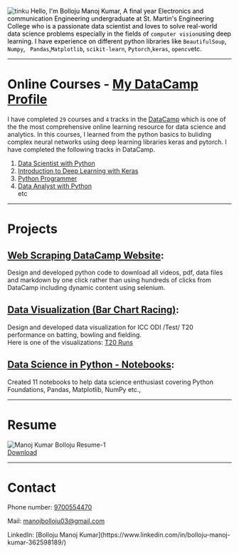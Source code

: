 ![tinku](https://user-images.githubusercontent.com/44062714/105187478-da246500-5b58-11eb-942b-4eb1fc736044.jpeg)
<span style="color:black">Hello, I'm Bolloju Manoj Kumar, A final year Electronics and communication Engineering undergraduate at St. Martin's Engineering College who is a passionate data scientist and loves to solve real-world data science problems especially in the fields of `` computer vision ``using deep learning. I have experience on different python libraries like `` BeautifulSoup ``, `` Numpy ``, `` Pandas``,`` Matplotlib ``, `` scikit-learn ``, `` Pytorch ``,`` keras ``, `` opencv ``etc.</span> 

***
# Online Courses - [My DataCamp Profile](https://www.datacamp.com/profile/manojtinku03)
I have completed `` 29 `` courses and `` 4 `` tracks in the [DataCamp](https://www.datacamp.com) which is one of the the most comprehensive online learning resource for data science and analytics. In this courses, I learned from the python basics to buliding complex neural networks using deep learning libraries keras and pytorch. I have completed the following tracks in DataCamp.
 1. [Data Scientist with Python](https://www.datacamp.com/statement-of-accomplishment/track/140aaf68b171296fe2564214e6e26f5b0f0fd40d) 
 2. [Introduction to Deep Learning with Keras](https://www.datacamp.com/statement-of-accomplishment/course/c5d9d47d39bdb8ab2dac4932141208b71e9519f0)
 3. [Python Programmer](https://www.datacamp.com/statement-of-accomplishment/track/c7fe30beead7acc55ff134cffd6f79bb562263ad)
 4. [Data Analyst with Python](https://www.datacamp.com/statement-of-accomplishment/track/90c5a834901d7e417d127d462d43afb68797f7d7)
<br>etc

***

# Projects
 
## [__Web Scraping DataCamp Website__](https://github.com/manoj1103/Web-Scraping-DC/blob/master/DC_webscraping.py):
 Design and developed python code to download all videos, pdf, data files and markdown by one click rather than using hundreds of clicks from DataCamp including dynamic content using selenium.
 
## [__Data Visualization (Bar Chart Racing)__](https://github.com/manoj1103/Data-Visualization/blob/master/batting.ipynb):
Design and developed data visualization for ICC ODI /Test/ T20 performance on batting, bowling and fielding.
<br>
Here is one of the visualizations: [T20 Runs](https://preview.flourish.studio/1625120/VRcyJSXkDuSHGZ1m0mJbr9bKN1Jk48XwdS6IMxQaCLMgPirAGDh7ilOCPg_Qb726/)

## [__Data Science in Python - Notebooks__]( https://github.com/manoj1103/Data_Camp_Plus-DSP):
Created 11 notebooks to help data science enthusiast covering Python Foundations, Pandas, Matplotlib, NumPy etc., 

***
# Resume

![Manoj Kumar Bolloju Resume-1](https://user-images.githubusercontent.com/44062714/105188952-73a04680-5b5a-11eb-8470-ade4bf0ed316.jpg)
<br>
<a href="https://drive.google.com/file/d/1VDL15TYiBRe1VpfCSB_XOSJcZFqpDese/view?usp=sharing" download="Bolloju Manoj Kumar">Download</a>

***

# Contact
<p> Phone number: <a href="tel:+919700554470">9700554470</a></p>
<p> Mail: <a href="mailto:manojbolloju03@gmail.com">manojbolloju03@gmail.com</a></p>
LinkedIn: [Bolloju Manoj Kumar](https://www.linkedin.com/in/bolloju-manoj-kumar-362598189/)
